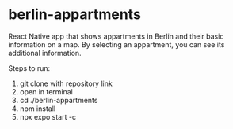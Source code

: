 # berlin-appartments

React Native app that shows appartments in Berlin and their basic information on a map. By selecting an appartment, you can see its additional information.

Steps to run: 

1. git clone with repository link
2. open in terminal
3. cd ./berlin-appartments
4. npm install
5. npx expo start -c
